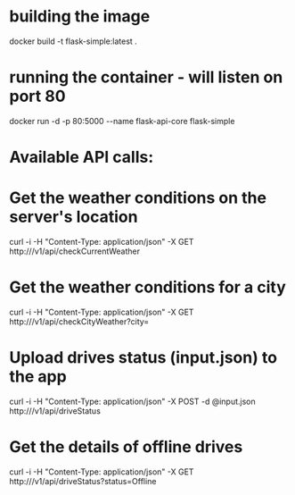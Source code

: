 # building the image
docker build -t flask-simple:latest .

# running the container - will listen on port 80
docker run -d -p 80:5000 --name flask-api-core flask-simple

# Available API calls:

# Get the weather conditions on the server's location
curl -i -H "Content-Type: application/json" -X GET http://<SERVER>/v1/api/checkCurrentWeather
  
# Get the weather conditions for a city
curl -i -H "Content-Type: application/json" -X GET http://<SERVER>/v1/api/checkCityWeather?city=<CITY>
  
# Upload drives status (input.json) to the app
curl -i -H "Content-Type: application/json" -X POST -d @input.json http://<SERVER>/v1/api/driveStatus
  
# Get the details of offline drives
curl -i -H "Content-Type: application/json" -X GET http://<SERVER>/v1/api/driveStatus?status=Offline

